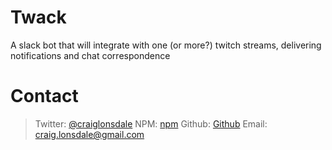 # Twack
A slack bot that will integrate with one (or more?) twitch streams, delivering notifications and chat correspondence


# Contact
> Twitter: [@craiglonsdale](https://twitter.com/craiglonsdale)
> NPM: [npm](https://www.npmjs.com/~craiglonsdale)
> Github: [Github](https://github.com/craiglonsdale)
> Email: [craig.lonsdale@gmail.com](mailto:craig.lonsdale@gmail.com)
